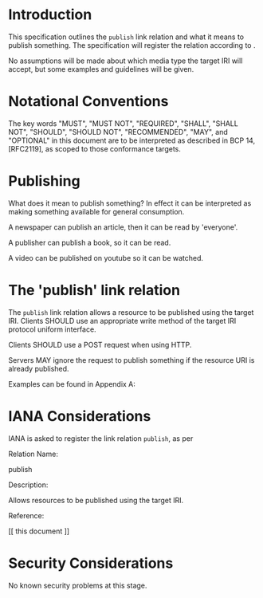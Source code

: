 # Introduction
This specification outlines the `publish` link relation and what it 
means to publish something. The specification will register the relation
according to [](#RFC5988).

No assumptions will be made about which media type the target IRI will 
accept, but some examples and guidelines will be given.

# Notational Conventions

The key words "MUST", "MUST NOT", "REQUIRED", "SHALL", "SHALL NOT", 
"SHOULD", "SHOULD NOT", "RECOMMENDED", "MAY", and "OPTIONAL" in this 
document are to be interpreted as described in BCP 14, [RFC2119], 
as scoped to those conformance targets.

# Publishing
What does it mean to publish something? In effect it can be interpreted
as making something available for general consumption. 

A newspaper can publish an article, then it can be read by 'everyone'. 

A publisher can publish a book, so it can be read. 

A video can be published on youtube so it can be watched.

# The 'publish' link relation
The `publish` link relation allows a resource to be published using the target
IRI. 
Clients SHOULD use an appropriate write method of the target IRI protocol
uniform interface.

Clients SHOULD use a POST request when using HTTP.

Servers MAY ignore the request to publish something if the resource 
URI is already published.

Examples can be found in Appendix A: [](#Examples)

# IANA Considerations

IANA is asked to register the link relation `publish`, as per [](#RFC5988)

Relation Name:

publish

Description:

Allows resources to be published using the target IRI.

Reference:

 [[ this document ]]

# Security Considerations

No known security problems at this stage.